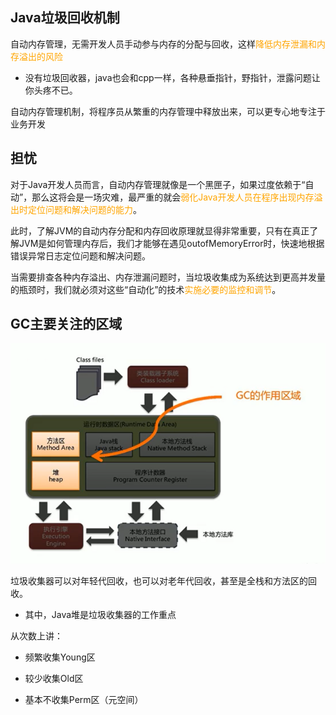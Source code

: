 ## Java垃圾回收机制

自动内存管理，无需开发人员手动参与内存的分配与回收，这样<font color="orange">降低内存泄漏和内存溢出的风险</font>

- 没有垃圾回收器，java也会和cpp一样，各种悬垂指针，野指针，泄露问题让你头疼不已。

自动内存管理机制，将程序员从繁重的内存管理中释放出来，可以更专心地专注于业务开发

## 担忧

对于Java开发人员而言，自动内存管理就像是一个黑匣子，如果过度依赖于“自动”，那么这将会是一场灾难，最严重的就会<font color="orange">弱化Java开发人员在程序出现内存溢出时定位问题和解决问题的能力</font>。

此时，了解JVM的自动内存分配和内存回收原理就显得非常重要，只有在真正了解JVM是如何管理内存后，我们才能够在遇见outofMemoryError时，快速地根据错误异常日志定位问题和解决问题。

当需要排查各种内存溢出、内存泄漏问题时，当垃圾收集成为系统达到更高并发量的瓶颈时，我们就必须对这些“自动化”的技术<font color="orange">实施必要的监控和调节</font>。

## GC主要关注的区域

![e8431556-3739-46d6-9d46-6a104b253ae8](image/56.Java%E5%9E%83%E5%9C%BE%E5%9B%9E%E6%94%B6%E6%9C%BA%E5%88%B6/e8431556-3739-46d6-9d46-6a104b253ae8.png)

垃圾收集器可以对年轻代回收，也可以对老年代回收，甚至是全栈和方法区的回收。

* 其中，Java堆是垃圾收集器的工作重点

从次数上讲：

- 频繁收集Young区

- 较少收集Old区

- 基本不收集Perm区（元空间）



## 